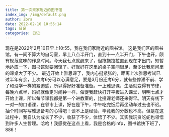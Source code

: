 ```yaml
---
title: 第一次来家附近的图书馆
index_img: /img/default.png
author: Zora
date: 2022-02-10 10:55:14
tags: 日记
categories: 日记
---
```


现在是2022年2月10日早上10:55，我在我们家附近的图书馆。
这是我们区的图书馆，有一间不算大的自习室，早上八点半开门，直到十一点半开门，下午也开，颇有规范意味的作息时间。今天我七点就醒来了，但拖拖拉拉直到现在才出门，短暂地适应一下，图书馆就要闭馆了。好就好在这里的桌子空间很足，至少比我房间里的课桌大了不少。
最近开始上雅思课了，我内心挺紧张的，距离上次雅思考试已过半年有余，上次考6分可以心满意足，要是3月份还考6分，就有些停滞不前、学了和没学一样的紧迫感，所以得好好准备准备。一上雅思课，生活就变得有节律，每晚六点半，妈妈就像定时闹钟一样，催促我赶快打开平板进入课堂，明明七点才开始上课，所以每节课我都是第一个进教室的，比授课老师还来得早。明天有线下一对一的口语课，在邻市上课，好在是下午，中午吃完饭后再坐动车过去也不迟。
抽个时间写写雅思备考的心得吧！谈不上是经验，毕竟我的分数也不高，但是在这过程中，我自认为成长了不少，收获了不少，体悟了不少。其实我玩贪吃蛇也领悟到许多人生哲理。哈哈！我感觉在这点上看，我是合格的infp，图书馆快下班了，886！